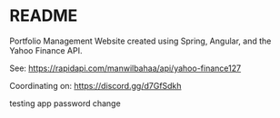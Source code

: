 # README #

Portfolio Management Website created using Spring, Angular, and the Yahoo Finance API. 

See: https://rapidapi.com/manwilbahaa/api/yahoo-finance127


Coordinating on: https://discord.gg/d7GfSdkh

testing app password change 
